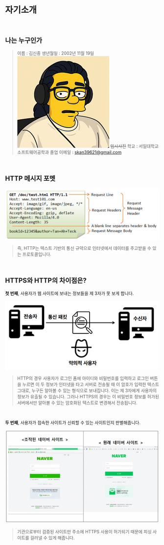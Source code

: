 # 자기소개 
<br />

## 나는 누구인가

> 이름 : 김신중
 생년월일 : 2002년 11월 19일            <img src="../images/Int/me.png" height="300px" /> ~~임시사진~~
 학교 : 서일대학교 소프트웨어공학과 졸업 
 이메일 : skan39621@gmail.com


<br />

## HTTP 메시지 포멧

<img src="../images/WEB/http_msg_format.png" alt="HTTP Message Format" />

> 즉, HTTP는 텍스트 기반의 통신 규약으로 인터넷에서 데이터를 주고받을 수 있는 프로토콜입니다.

<br />

## HTTPS와 HTTP의 차이점은?

**첫 번째**, 사용자가 웹 사이트에 보내는 정보들을 제 3자가 못 보게 합니다.

<img src="../images/WEB/sniffing.png" alt="스니핑(Sniffing)" />

> HTTP의 경우 사용자가 로그인 폼에 아이디와 비밀번호를 입력하고 로그인 버튼을 누르면 이 두 정보가 인터넷을 타고 서버로 전송될 때 이 암호가 입력한 텍스트 그대로, 누구든 알아볼 수 있는 형식으로 보내집니다. 이는 제 3자에게 사용자의 정보가 유출될 수 있습니다. 그러나 HTTPS의 경우는 이 비밀번호 정보를 허가된 서버에서만 알아볼 수 있는 암호화된 텍스트로 변경해서 전송됩니다.

<br />

**두 번째**, 사용자가 접속한 사이트가 신뢰할 수 있는 사이트인지 판별해줍니다.

<img src="../images/WEB/phishing-site.jpg" alt="피싱 사이트" />

> 기관으로부터 검증된 사이트만 주소에 HTTPS 사용이 허가되기 때문에 피싱 사이트를 걸러낼 수 있게 해줍니다.

<br />

